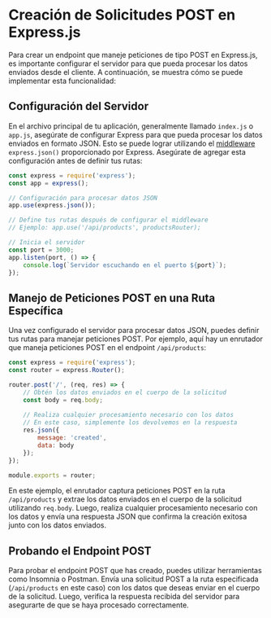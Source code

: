 # Creación de Solicitudes POST en Express.js

Para crear un endpoint que maneje peticiones de tipo POST en Express.js, es importante configurar el servidor para que pueda procesar los datos enviados desde el cliente. A continuación, se muestra cómo se puede implementar esta funcionalidad:

## Configuración del Servidor

En el archivo principal de tu aplicación, generalmente llamado `index.js` o `app.js`, asegúrate de configurar Express para que pueda procesar los datos enviados en formato JSON. Esto se puede lograr utilizando el [middleware](../../ConceptosGenerales/Middleware.md) `express.json()` proporcionado por Express. Asegúrate de agregar esta configuración antes de definir tus rutas:

```javascript
const express = require('express');
const app = express();

// Configuración para procesar datos JSON
app.use(express.json());

// Define tus rutas después de configurar el middleware
// Ejemplo: app.use('/api/products', productsRouter);

// Inicia el servidor
const port = 3000;
app.listen(port, () => {
    console.log(`Servidor escuchando en el puerto ${port}`);
});
```

## Manejo de Peticiones POST en una Ruta Específica

Una vez configurado el servidor para procesar datos JSON, puedes definir tus rutas para manejar peticiones POST. Por ejemplo, aquí hay un enrutador que maneja peticiones POST en el endpoint `/api/products`:

```javascript
const express = require('express');
const router = express.Router();

router.post('/', (req, res) => {
    // Obtén los datos enviados en el cuerpo de la solicitud
    const body = req.body;
    
    // Realiza cualquier procesamiento necesario con los datos
    // En este caso, simplemente los devolvemos en la respuesta
    res.json({
        message: 'created',
        data: body
    });
});

module.exports = router;
```

En este ejemplo, el enrutador captura peticiones POST en la ruta `/api/products` y extrae los datos enviados en el cuerpo de la solicitud utilizando `req.body`. Luego, realiza cualquier procesamiento necesario con los datos y envía una respuesta JSON que confirma la creación exitosa junto con los datos enviados.

## Probando el Endpoint POST

Para probar el endpoint POST que has creado, puedes utilizar herramientas como Insomnia o Postman. Envía una solicitud POST a la ruta especificada (`/api/products` en este caso) con los datos que deseas enviar en el cuerpo de la solicitud. Luego, verifica la respuesta recibida del servidor para asegurarte de que se haya procesado correctamente.